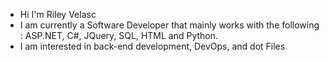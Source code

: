 - Hi I'm Riley Velasc
- I am currently a Software Developer that mainly works with the following : ASP.NET, C#, JQuery, SQL, HTML and Python.
- I am interested in back-end development, DevOps, and dot Files

<!---
RileyVFineWorks/RileyVFineWorks is a ✨ special ✨ repository because its `README.md` (this file) appears on your GitHub profile.
You can click the Preview link to take a look at your changes.
--->
